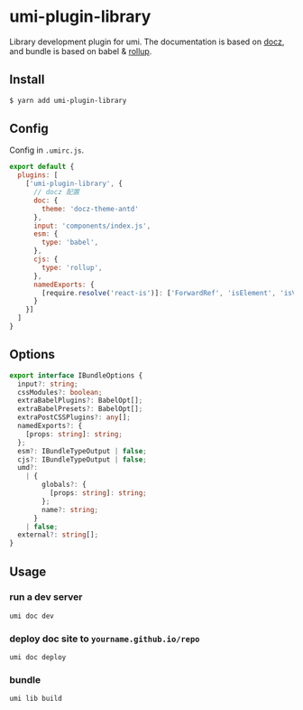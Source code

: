 # umi-plugin-library

Library development plugin for umi. The documentation is based on [docz](https://github.com/pedronauck/docz), and bundle is based on babel & [rollup](http://rollupjs.org/).

## Install

```bash
$ yarn add umi-plugin-library
```

## Config

Config in `.umirc.js`.

```js
export default {
  plugins: [
    ['umi-plugin-library', {
      // docz 配置
      doc: {
        theme: 'docz-theme-antd'
      },
      input: 'components/index.js',
      esm: {
        type: 'babel',
      },
      cjs: {
        type: 'rollup',
      },
      namedExports: {
        [require.resolve('react-is')]: ['ForwardRef', 'isElement', 'isValidElementType']
      }
    }]
  ]
}
```

## Options

```typescript
export interface IBundleOptions {
  input?: string;
  cssModules?: boolean;
  extraBabelPlugins?: BabelOpt[];
  extraBabelPresets?: BabelOpt[];
  extraPostCSSPlugins?: any[];
  namedExports?: {
    [props: string]: string;
  };
  esm?: IBundleTypeOutput | false;
  cjs?: IBundleTypeOutput | false;
  umd?:
    | {
        globals?: {
          [props: string]: string;
        };
        name?: string;
      }
    | false;
  external?: string[];
}
```

## Usage

### run a dev server

`umi doc dev`

### deploy doc site to `yourname.github.io/repo`

`umi doc deploy`

### bundle

`umi lib build`
